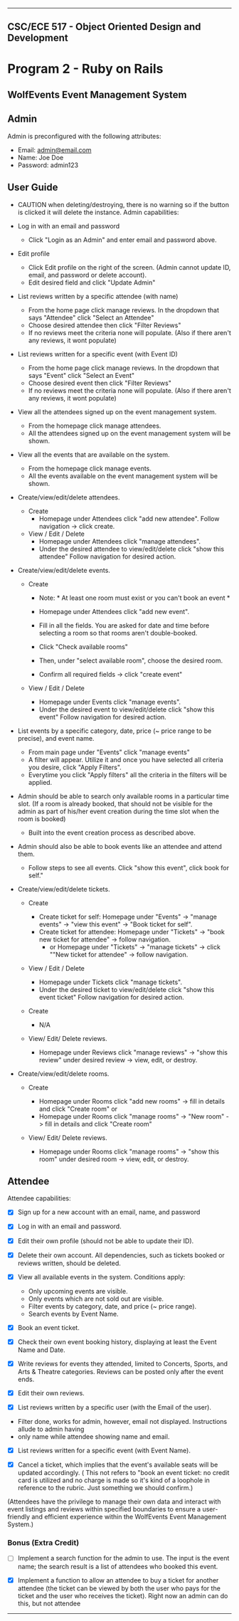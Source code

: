 
---

## CSC/ECE 517 - Object Oriented Design and Development
# Program 2 - Ruby on Rails

## WolfEvents Event Management System
## Admin

Admin is preconfigured with the following attributes:
* Email: admin@email.com
* Name: Joe Doe
* Password: admin123

## User Guide
* CAUTION when deleting/destroying, there is no warning so if the button is clicked it will delete the instance.
Admin capabilities:

* Log in with an email and password
  - Click "Login as an Admin" and enter email and password above.

* Edit profile
  - Click Edit profile on the right of the screen. (Admin cannot update ID, email, and password or delete account).
  -  Edit desired field and click "Update Admin"

* List reviews written by a specific attendee (with name)
  - From the home page click manage reviews. In the dropdown that says "Attendee" click "Select an Attendee"
  - Choose desired attendee then click "Filter Reviews"
  - If no reviews meet the criteria none will populate. (Also if there aren't any reviews, it wont populate) 

* List reviews written for a specific event (with Event ID)
  - From the home page click manage reviews. In the dropdown that says "Event" click "Select an Event"
  - Choose desired event then click "Filter Reviews"
  - If no reviews meet the criteria none will populate. (Also if there aren't any reviews, it wont populate)

* View all the attendees signed up on the event management system.
  - From the homepage click manage attendees.
  - All the attendees signed up on the event management system will be shown.
  
* View all the events that are available on the system.
  - From the homepage click manage events.
  - All the events available on the event management system will be shown.

* Create/view/edit/delete attendees.
  * Create
    - Homepage under Attendees click "add new attendee". Follow navigation -> click create.
  * View / Edit / Delete 
    - Homepage under Attendees click "manage attendees". 
    - Under the desired attendee to view/edit/delete click "show this attendee" Follow navigation for desired action.
  
  

* Create/view/edit/delete events.
  * Create
  
    - Note: * At least one room must exist or you can't book an event *

    - Homepage under Attendees click "add new event".
    - Fill in all the fields. You are asked for date and time before selecting a room so that rooms aren't double-booked.
    - Click "Check available rooms"
    - Then, under "select available room", choose the desired room.
    - Confirm all required fields -> click "create event"
    
  * View / Edit / Delete
    - Homepage under Events click "manage events".
    - Under the desired event to view/edit/delete click "show this event" Follow navigation for desired action.


* List events by a specific category, date, price (~ price range to be precise), and event name.
    - From main page under "Events" click "manage events"
    - A filter will appear. Utilize it and once you have selected all criteria you desire, click "Apply Filters".
    - Everytime you click "Apply filters" all the criteria in the filters will be applied.


* Admin should be able to search only available rooms in a particular time slot.
  (If a room is already booked, that should not be visible for the admin as part of his/her event creation during the time slot when the room is booked)
  - Built into the event creation process as described above.
  
* Admin should also be able to book events like an attendee and attend them.
  - Follow steps to see all events. Click "show this event", click book for self."

* Create/view/edit/delete tickets.
  * Create
    - Create ticket for self: Homepage under "Events" -> "manage events" -> "view this event" -> "Book ticket for self".
    - Create ticket for attendee: Homepage under "Tickets" -> "book new ticket for attendee" -> follow navigation.
      - or Homepage under "Tickets" -> "manage tickets" -> click ""New ticket for attendee" -> follow navigation.
      
  * View / Edit / Delete
    - Homepage under Tickets click "manage tickets".
    - Under the desired ticket to view/edit/delete click "show this event ticket" Follow navigation for desired action.

  * Create
    - N/A
    
  * View/ Edit/ Delete reviews.
    - Homepage under Reviews click "manage reviews" -> "show this review" under desired review -> view, edit, or destroy.
  
* Create/view/edit/delete rooms.
  * Create
    - Homepage under Rooms click "add new rooms" -> fill in details and click "Create room"
     or 
    - Homepage under Rooms click "manage rooms" -> "New room" -> fill in details and click "Create room"
    
  * View/ Edit/ Delete reviews.
    - Homepage under Rooms click "manage rooms" -> "show this room" under desired room -> view, edit, or destroy.


## Attendee

Attendee capabilities:

- [x] Sign up for a new account with an email, name, and password
- [x] Log in with an email and password.
- [x] Edit their own profile (should not be able to update their ID).
- [x] Delete their own account. All dependencies, such as tickets booked or reviews written, should be deleted.
- [x] View all available events in the system. Conditions apply:
  - Only upcoming events are visible.
  - Only events which are not sold out are visible.
  - Filter events by category, date, and price (~ price range).
  - Search events by Event Name.
- [x] Book an event ticket.
- [x] Check their own event booking history, displaying at least the Event Name and Date.
- [x] Write reviews for events they attended, limited to Concerts, Sports, and Arts & Theatre categories. Reviews can be posted only after the event ends.
- [x] Edit their own reviews.

- [x] List reviews written by a specific user (with the Email of the user).
* Filter done, works for admin, however, email not displayed. Instructions allude to admin having
* only name while attendee showing name and email.

- [x] List reviews written for a specific event (with Event Name).
- [x] Cancel a ticket, which implies that the event's available seats will be updated accordingly.
  ( This not refers to "book an event ticket: no credit card is utilized and no
  charge is made so it's kind of a loophole in reference to the rubric. Just
  something we should confirm.)


(Attendees have the privilege to manage their own data and interact with event listings and reviews within specified boundaries to ensure a user-friendly and efficient experience within the WolfEvents Event Management System.)

### Bonus (Extra Credit)
- [ ] Implement a search function for the admin to use. The input is the event name; the search result is a list of attendees who booked this event.
- [x] Implement a function to allow an attendee to buy a ticket for another attendee (the ticket can be viewed by both the user who pays for the ticket and the user who receives the ticket).
  Right now an admin can do this, but not attendee



--- 